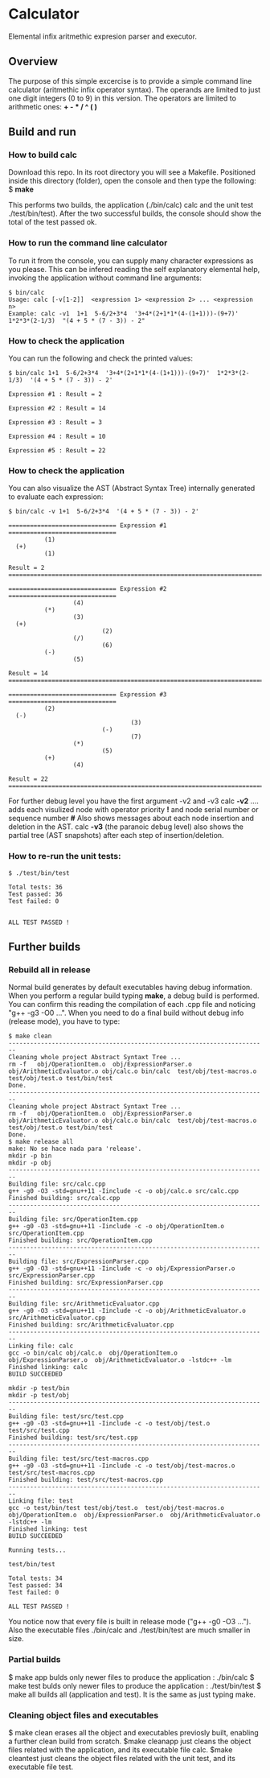 # Calculator
Elemental infix aritmethic expresion parser and executor.

## Overview
The purpose of this simple excercise is to provide a simple command line calculator (aritmethic infix operator syntax).
The operands are limited to just one digit integers (0 to 9) in this version. The operators are limited to arithmetic ones: **+ - * / ^ ( )** 

## Build and run
### How to build calc
Download this repo. In its root directory you will see a Makefile. Positioned inside this directory (folder), open the console and then type the following:
$ **make**

This performs two builds, the application (./bin/calc) calc and the unit test ./test/bin/test). After the two successful builds, the console should show the total of the test passed ok.

### How to run the command line calculator
To run it from the console, you can supply many character expressions as you please. This can be infered reading the self explanatory elemental help, invoking the application without command line arguments:
```
$ bin/calc
Usage: calc [-v[1-2]]  <expression 1> <expression 2> ... <expression n>
Example: calc -v1  1+1  5-6/2+3*4  '3+4*(2+1*1*(4-(1+1)))-(9+7)'  1*2*3*(2-1/3)  "(4 + 5 * (7 - 3)) - 2"
```
### How to check the application
You can run the following and check the printed values:
```
$ bin/calc 1+1  5-6/2+3*4  '3+4*(2+1*1*(4-(1+1)))-(9+7)'  1*2*3*(2-1/3)  '(4 + 5 * (7 - 3)) - 2'

Expression #1 : Result = 2

Expression #2 : Result = 14

Expression #3 : Result = 3

Expression #4 : Result = 10

Expression #5 : Result = 22
```

### How to check the application
You can also visualize the AST (Abstract Syntax Tree) internally generated to evaluate each expression:
```
$ bin/calc -v 1+1  5-6/2+3*4  '(4 + 5 * (7 - 3)) - 2'

============================== Expression #1 ==============================
          (1) 
  (+) 
          (1) 

Result = 2
==============================================================================

============================== Expression #2 ==============================
                  (4) 
          (*) 
                  (3) 
  (+) 
                          (2) 
                  (/) 
                          (6) 
          (-) 
                  (5) 

Result = 14
==============================================================================

============================== Expression #3 ==============================
          (2) 
  (-) 
                                  (3) 
                          (-) 
                                  (7) 
                  (*) 
                          (5) 
          (+) 
                  (4) 

Result = 22
==============================================================================
```
For further debug level you have the first argument -v2 and -v3
calc **-v2** .... adds each visulized node with operator priority **!** and node serial number or sequence number **#**
Also shows messages about each node insertion and deletion in the AST.
calc **-v3** (the paranoic debug level) also shows the partial tree (AST snapshots) after each step of insertion/deletion.

### How to re-run the unit tests:
```
$ ./test/bin/test

Total tests: 36
Test passed: 36
Test failed: 0


ALL TEST PASSED !
```
## Further builds
### Rebuild all in release
Normal build generates by default executables having debug information. When you perform a regular build typing **make**, a debug build is performed. You can confirm this reading the compilation of each .cpp file and noticing "g++ -g3 -O0 ...".
When you need to do a final build without debug info (release mode), you have to type:
```
$ make clean
------------------------------------------------------------------------
Cleaning whole project Abstract Syntaxt Tree ...
rm -f   obj/OperationItem.o  obj/ExpressionParser.o  obj/ArithmeticEvaluator.o obj/calc.o bin/calc  test/obj/test-macros.o test/obj/test.o test/bin/test
Done.
------------------------------------------------------------------------
Cleaning whole project Abstract Syntaxt Tree ...
rm -f   obj/OperationItem.o  obj/ExpressionParser.o  obj/ArithmeticEvaluator.o obj/calc.o bin/calc  test/obj/test-macros.o test/obj/test.o test/bin/test
Done.
$ make release all
make: No se hace nada para 'release'.
mkdir -p bin
mkdir -p obj
------------------------------------------------------------------------
Building file: src/calc.cpp
g++ -g0 -O3 -std=gnu++11 -Iinclude -c -o obj/calc.o src/calc.cpp
Finished building: src/calc.cpp
------------------------------------------------------------------------
Building file: src/OperationItem.cpp
g++ -g0 -O3 -std=gnu++11 -Iinclude -c -o obj/OperationItem.o src/OperationItem.cpp
Finished building: src/OperationItem.cpp
------------------------------------------------------------------------
Building file: src/ExpressionParser.cpp
g++ -g0 -O3 -std=gnu++11 -Iinclude -c -o obj/ExpressionParser.o src/ExpressionParser.cpp
Finished building: src/ExpressionParser.cpp
------------------------------------------------------------------------
Building file: src/ArithmeticEvaluator.cpp
g++ -g0 -O3 -std=gnu++11 -Iinclude -c -o obj/ArithmeticEvaluator.o src/ArithmeticEvaluator.cpp
Finished building: src/ArithmeticEvaluator.cpp
------------------------------------------------------------------------
Linking file: calc
gcc -o bin/calc obj/calc.o  obj/OperationItem.o  obj/ExpressionParser.o  obj/ArithmeticEvaluator.o -lstdc++ -lm
Finished linking: calc
BUILD SUCCEEDED

mkdir -p test/bin
mkdir -p test/obj
------------------------------------------------------------------------
Building file: test/src/test.cpp
g++ -g0 -O3 -std=gnu++11 -Iinclude -c -o test/obj/test.o test/src/test.cpp
Finished building: test/src/test.cpp
------------------------------------------------------------------------
Building file: test/src/test-macros.cpp
g++ -g0 -O3 -std=gnu++11 -Iinclude -c -o test/obj/test-macros.o test/src/test-macros.cpp
Finished building: test/src/test-macros.cpp
------------------------------------------------------------------------
Linking file: test
gcc -o test/bin/test test/obj/test.o  test/obj/test-macros.o  obj/OperationItem.o  obj/ExpressionParser.o  obj/ArithmeticEvaluator.o -lstdc++ -lm
Finished linking: test
BUILD SUCCEEDED

Running tests...

test/bin/test

Total tests: 34
Test passed: 34
Test failed: 0

ALL TEST PASSED !

```
You notice now that every file is built in release mode ("g++ -g0 -O3 ..."). Also the executable files ./bin/calc and ./test/bin/test are much smaller in size.

### Partial builds
$ make app bulds only newer files to produce the application : ./bin/calc
$ make test bulds only newer files to produce the application : ./test/bin/test
$ make all builds all (application and test). It is the same as just typing make.

### Cleaning object files and executables
$ make clean  erases all the object and executables previosly built, enabling a further clean build from scratch.
$make cleanapp just cleans the object files related with the application, and its executable file calc.
$make cleantest just cleans the object files related with the unit test, and its executable file test.
